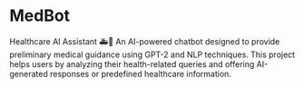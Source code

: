 # MedBot
Healthcare AI Assistant 🚑💬 An AI-powered chatbot designed to provide preliminary medical guidance using GPT-2 and NLP techniques. This project helps users by analyzing their health-related queries and offering AI-generated responses or predefined healthcare information.

